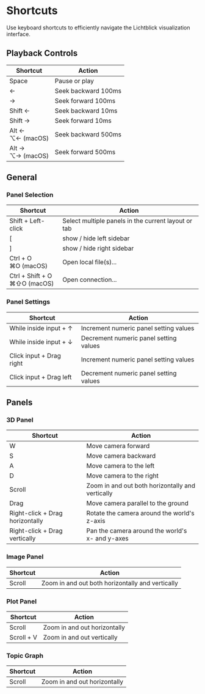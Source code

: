 # Shortcuts

Use keyboard shortcuts to efficiently navigate the Lichtblick visualization interface.

## Playback Controls


| Shortcut | Action |
|----------|--------|
| Space | Pause or play |
| ← | Seek backward 100ms |
| → | Seek forward 100ms |
| Shift ← | Seek backward 10ms |
| Shift → | Seek forward 10ms |
| Alt ← <br> ⌥← (macOS) | Seek backward 500ms |
| Alt →  <br> ⌥→ (macOS)| Seek forward 500ms |





## General

### Panel Selection

| Shortcut | Action |
|----------|--------|
| Shift + Left-click | Select multiple panels in the current layout or tab |
|[ | show / hide left sidebar |
|] | show / hide right sidebar |
| Ctrl + O <br>  ⌘O (macOS) | Open local file(s)...|
| Ctrl + Shift + O <br> ⌘⇧O (macOS)| Open connection...|

### Panel Settings

| Shortcut | Action |
|----------|--------|
| While inside input + ↑ | Increment numeric panel setting values |
| While inside input + ↓ | Decrement numeric panel setting values |
| Click input + Drag right | Increment numeric panel setting values |
| Click input + Drag left | Decrement numeric panel setting values |

## Panels

### 3D Panel

| Shortcut | Action |
|----------|--------|
| W | Move camera forward |
| S | Move camera backward |
| A | Move camera to the left |
| D | Move camera to the right |
| Scroll | Zoom in and out both horizontally and vertically |
| Drag | Move camera parallel to the ground |
| Right-click + Drag horizontally | Rotate the camera around the world's z-axis |
| Right-click + Drag vertically | Pan the camera around the world's x- and y-axes |

### Image Panel

| Shortcut | Action |
|----------|--------|
| Scroll | Zoom in and out both horizontally and vertically |

### Plot Panel

| Shortcut | Action |
|----------|--------|
| Scroll | Zoom in and out horizontally |
| Scroll + V | Zoom in and out vertically |

### Topic Graph

| Shortcut | Action |
|----------|--------|
| Scroll | Zoom in and out horizontally |